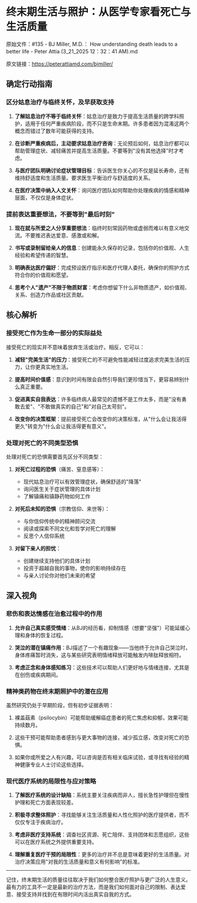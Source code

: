 # 终末期生活与照护：从医学专家看死亡与生活质量

原始文件：#135 - BJ Miller, M.D.： How understanding death leads to a better life - Peter Attia (3_21_2025 12：32：41 AM).md

原文链接：https://peterattiamd.com/bjmiller/

## 确定行动指南

### 区分姑息治疗与临终关怀，及早获取支持

1. **了解姑息治疗不等于临终关怀**：姑息治疗是致力于提高生活质量的跨学科照护，适用于任何严重疾病阶段，而不只是生命末期。许多患者因为混淆这两个概念而错过了数年可能获得的支持。

2. **在诊断严重疾病后，主动要求姑息治疗咨询**：无论预后如何，姑息治疗都可以帮助管理症状、减轻痛苦并提高生活质量。不要等到"没有其他选择"时才考虑。

3. **与医疗团队明确讨论症状管理目标**：告诉医生你关心的不仅是延长寿命，还有维持舒适度和生活质量。要求医生平衡治疗与舒适度的关系。

4. **在医疗决策中纳入人文关怀**：询问医疗团队如何帮助你处理疾病的情感和精神层面，不仅仅是身体症状。

### 提前表达重要想法，不要等到"最后时刻"

1. **现在就与所爱之人分享重要想法**：临终时刻常因药物或虚弱而难以有意义地交流。不要推迟表达爱意、感激或和解。

2. **书写或录制留给亲人的信息**：创建能永久保存的记录，包括你的价值观、人生经验和希望传递的智慧。

3. **明确表达医疗偏好**：完成预设医疗指示和医疗代理人委托，确保你的照护方式符合你的价值观和愿望。

4. **思考个人"遗产"不限于物质财富**：考虑你想留下什么非物质遗产，如价值观、关系、创造力作品或社区贡献。

## 核心解析

### 接受死亡作为生命一部分的实际益处

接受死亡的现实并不意味着放弃生活或治疗。相反，它可以：

1. **减轻"完美生活"的压力**：接受死亡的不可避免性能减轻过度追求完美生活的压力，让你更真实地生活。

2. **提高时间价值感**：意识到时间有限会自然引导我们更珍惜当下，更容易辨别什么真正重要。

3. **促进真实自我表达**：许多临终病人最常见的遗憾不是工作太多，而是"没有勇敢去爱"、"不敢做真实的自己"和"对自己太苛刻"。

4. **改变你的决策框架**：提前接受死亡会改变你的决策标准，从"什么会让我活得更久"转变为"什么会让我活得更有意义"。

### 处理对死亡的不同类型恐惧

处理对死亡的恐惧需要首先区分不同类型：

1. **对死亡过程的恐惧**（痛苦、窒息感等）：
   - 现代姑息治疗可以有效管理症状，确保舒适的"降落"
   - 询问医生关于症状管理的具体计划
   - 了解镇痛和镇静药物如何工作

2. **对死后未知的恐惧**（宗教信仰、来世等）：
   - 与你信仰传统中的精神顾问交流
   - 阅读或探索不同文化和哲学对死亡的理解
   - 反思个人信仰系统

3. **对留下亲人的担忧**：
   - 创建继续支持他们的具体计划
   - 投资于超越自我的事物，使你的影响持续存在
   - 与亲人讨论你对他们未来的希望

## 深入视角

### 悲伤和表达情感在治愈过程中的作用

1. **允许自己真实感受情绪**：从BJ的经历看，抑制情感（想要"坚强"）可能延缓心理和身体的恢复过程。

2. **哭泣的潜在镇痛作用**：BJ描述了一个有趣现象——当他终于允许自己哭泣时，身体疼痛暂时消失，这与某些研究表明情绪释放可能触发内啡肽释放相符。

3. **考虑正念和身体感知练习**：这些技术可以帮助人们更好地与情绪连接，尤其是在创伤或疾病期间。

### 精神类药物在终末期照护中的潜在应用

虽然研究仍处于早期阶段，但有初步证据表明：

1. 裸盖菇素（psilocybin）可能帮助缓解癌症患者的死亡焦虑和抑郁，效果可能持续数月。

2. 这些干预可能帮助患者感到与更大事物的连接，减少孤立感，改变对死亡的恐惧。

3. 如果你或所爱之人有兴趣，可以咨询是否有相关临床试验，或寻找有经验的精神健康专业人士讨论这些选择。

### 现代医疗系统的局限性与应对策略

1. **了解医疗系统的设计缺陷**：系统主要关注疾病而非人，擅长急性护理但在慢性护理和死亡方面表现较差。

2. **积极寻求整体照护**：寻找能够关注生活质量和人性化照护的医疗提供者，而不仅仅专注于疾病治疗。

3. **考虑非医疗支持系统**：调查社区资源、死亡陪伴、支持团体和志愿组织，这些可以在医疗系统之外提供重要支持。

4. **理解重复医疗干预的局限性**：更多的治疗并不总是意味着更好的生活质量。对治疗决策应用"对我的生活质量和意义有何影响"的标准。

---

记住，终末期生活的质量往往取决于我们如何整合医疗照护与更广泛的人生意义。最有力的工具不一定是最新的治疗方法，而是我们如何面对自己的限制、表达爱意、接受支持并找到在有限时间内活出真实自我的方式。